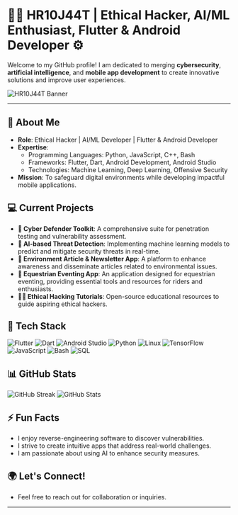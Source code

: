 # 👨‍💻 HR10J44T | Ethical Hacker, AI/ML Enthusiast, Flutter & Android Developer ⚙️

Welcome to my GitHub profile! I am dedicated to merging **cybersecurity**, **artificial intelligence**, and **mobile app development** to create innovative solutions and improve user experiences.

![HR10J44T Banner](https://user-images.githubusercontent.com/XXX/your-banner.png) <!-- Add your custom banner here -->

---

## 🚀 About Me
- **Role**: Ethical Hacker | AI/ML Developer | Flutter & Android Developer
- **Expertise**: 
  - Programming Languages: Python, JavaScript, C++, Bash
  - Frameworks: Flutter, Dart, Android Development, Android Studio
  - Technologies: Machine Learning, Deep Learning, Offensive Security
- **Mission**: To safeguard digital environments while developing impactful mobile applications.

## 💻 Current Projects
- **🔐 Cyber Defender Toolkit**: A comprehensive suite for penetration testing and vulnerability assessment.
- **🤖 AI-based Threat Detection**: Implementing machine learning models to predict and mitigate security threats in real-time.
- **📱 Environment Article & Newsletter App**: A platform to enhance awareness and disseminate articles related to environmental issues.
- **🏇 Equestrian Eventing App**: An application designed for equestrian eventing, providing essential tools and resources for riders and enthusiasts.
- **👨‍🏫 Ethical Hacking Tutorials**: Open-source educational resources to guide aspiring ethical hackers.

## 🔧 Tech Stack
![Flutter](https://img.shields.io/badge/-Flutter-02569B?style=flat&logo=flutter&logoColor=white)
![Dart](https://img.shields.io/badge/-Dart-01579B?style=flat&logo=dart&logoColor=white)
![Android Studio](https://img.shields.io/badge/-Android%20Studio-3DDC84?style=flat&logo=android-studio&logoColor=white)
![Python](https://img.shields.io/badge/-Python-3776AB?style=flat&logo=python&logoColor=white)
![Linux](https://img.shields.io/badge/-Linux-FCC624?style=flat&logo=linux&logoColor=black)
![TensorFlow](https://img.shields.io/badge/-TensorFlow-FF6F00?style=flat&logo=tensorflow&logoColor=white)
![JavaScript](https://img.shields.io/badge/-JavaScript-F7DF1E?style=flat&logo=javascript&logoColor=black)
![Bash](https://img.shields.io/badge/-Bash-4EAA25?style=flat&logo=gnu-bash&logoColor=white)
![SQL](https://img.shields.io/badge/-SQL-336791?style=flat&logo=postgresql&logoColor=white)

## 📊 GitHub Stats
![GitHub Streak](https://github-readme-streak-stats.herokuapp.com?user=HR10J44T&theme=radical&date_format=j%20M%5B%20Y%5D)
![GitHub Stats](https://github-readme-stats.vercel.app/api?username=HR10J44T&show_icons=true&theme=radical)

## ⚡ Fun Facts
- I enjoy reverse-engineering software to discover vulnerabilities.
- I strive to create intuitive apps that address real-world challenges.
- I am passionate about using AI to enhance security measures.

## 🌍 Let's Connect!
- Feel free to reach out for collaboration or inquiries.

---
